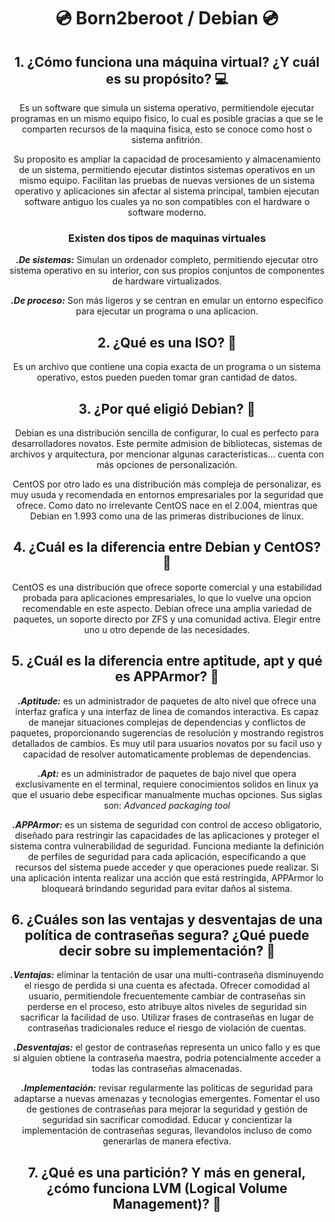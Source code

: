 <h1 align="center">💿 Born2beroot / Debian 💿</h1>

<h2 align="center">1. ¿Cómo funciona una máquina virtual? ¿Y cuál es su propósito? 💻</h2>

<p align="center">Es un software que simula un sistema operativo, permitiendole ejecutar programas en un mismo equipo fisico, lo cual es posible gracias a que se le comparten recursos de la maquina fisica, esto se conoce como host o sistema anfitrión.</p>

<p align="center">Su proposito es ampliar la capacidad de procesamiento y almacenamiento de un sistema, permitiendo ejecutar distintos sistemas operativos en un mismo equipo. Facilitan las pruebas de nuevas versiones de un sistema operativo y aplicaciones sin afectar al sistema principal, tambien ejecutan software antiguo los cuales ya no son compatibles con el hardware o software moderno.</p>

<h3 align="center">Existen dos tipos de maquinas virtuales</h3>

<p align="center"><b><i>.De sistemas:</i></b> Simulan un ordenador completo, permitiendo ejecutar otro sistema operativo en su interior, con sus propios conjuntos de componentes de hardware virtualizados.</p>
<p align="center"><b><i>.De proceso:</i></b> Son más ligeros y se centran en emular un entorno especifico para ejecutar un programa o una aplicacion.</p>

<h2 align="center">2. ¿Qué es una ISO? 💾</h2>

<p align="center">Es un archivo que contiene una copia exacta de un programa o un sistema operativo, estos pueden pueden tomar gran cantidad de datos.</p>

<h2 align="center">3. ¿Por qué eligió Debian? 📌</h2>

<p align="center">Debian es una distribución sencilla de configurar, lo cual es perfecto para desarrolladores novatos.  Este permite admision de bibliotecas, sistemas de archivos y arquitectura, por mencionar algunas caracteristicas... cuenta con más opciones de personalización.</p>

<p align="center">CentOS por otro lado es una distribución más compleja de personalizar, es muy usuda y recomendada en entornos empresariales por la seguridad que ofrece. Como dato no irrelevante CentOS nace en el 2.004, mientras que Debian en 1.993 como una de las primeras distribuciones de linux.</p>

<h2 align="center">4. ¿Cuál es la diferencia entre Debian y CentOS? 🔎</h2>

<p align="center">CentOS es una distribución que ofrece soporte comercial y una estabilidad probada para aplicaciones empresariales, lo que lo vuelve una opcion recomendable en este aspecto. Debian ofrece una amplia variedad de paquetes, un soporte directo por ZFS y una comunidad activa. Elegir entre uno u otro depende de las necesidades.</p>

<h2 align="center">5. ¿Cuál es la diferencia entre aptitude, apt y qué es APPArmor? 📎</h2>

<p align="center"><b><i>.Aptitude:</i></b> es un administrador de paquetes de alto nivel que ofrece una interfaz grafica y una interfaz de linea de comandos interactiva. Es capaz de manejar situaciones complejas de dependencias y conflictos de paquetes, proporcionando sugerencias de resolución y mostrando registros detallados de cambios. Es muy util para usuarios novatos por su facil uso y capacidad de resolver automaticamente problemas de dependencias.</p>

<p align="center"><b><i>.Apt:</i></b> es un administrador de paquetes de bajo nivel que opera exclusivamente en el terminal, requiere conocimientos solidos en linux ya que el usuario debe especificar manualmente muchas opciones. Sus siglas son: <i>Advanced packaging tool</i></p>

<p align="center"><b><i>.APPArmor:</i></b> es un sistema de seguridad con control de acceso obligatorio, diseñado para restringir las capacidades de las aplicaciones y proteger el sistema contra vulnerabilidad de seguridad. Funciona mediante la definición de perfiles de seguridad para cada aplicación, especificando a que recursos del sistema puede acceder y que operaciones puede realizar. Si una aplicación intenta realizar una acción que está restringida, APPArmor lo bloqueará brindando seguridad para evitar daños al sistema.</p>

<h2 align="center">6. ¿Cuáles son las ventajas y desventajas de una política de contraseñas segura? ¿Qué puede decir sobre su implementación? 🔐</h2>

<p align="center"><b><i>.Ventajas:</i></b> eliminar la tentación de usar una multi-contraseña disminuyendo el riesgo de perdida si una cuenta es afectada. Ofrecer comodidad al usuario, permitiendole frecuentemente cambiar de contraseñas sin perderse en el proceso, esto atribuye altos niveles de seguridad sin sacrificar la facilidad de uso. Utilizar frases de contraseñas en lugar de contraseñas tradicionales reduce el riesgo de violación de cuentas.</p>

<p align="center"><b><i>.Desventajas:</i></b> el gestor de contraseñas representa un unico fallo y es que si alguien obtiene la contraseña maestra, podria potencialmente acceder a todas las contraseñas almacenadas.</p>

<p align="center"><b><i>.Implementación:</i></b> revisar regularmente las politicas de seguridad para adaptarse a nuevas amenazas y tecnologias emergentes. Fomentar el uso de gestiones de contraseñas para mejorar la seguridad y gestión de seguridad sin sacrificar comodidad. Educar y concientizar la implementación de contraseñas seguras, llevandolos incluso de como generarlas de manera efectiva.</p>

<h2 align="center">7. ¿Qué es una partición? Y más en general, ¿cómo funciona LVM (Logical Volume Management)? 📐</h2>

<p align="center"></p>
